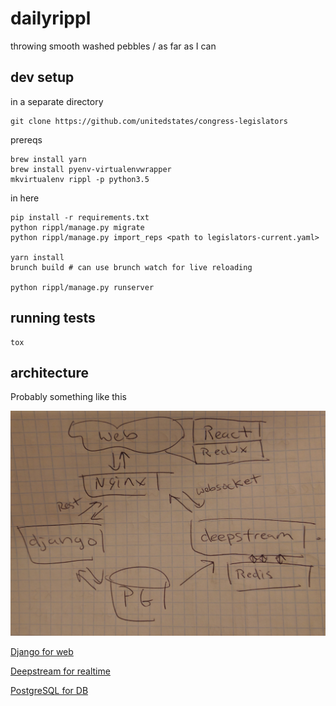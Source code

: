 # dailyrippl

throwing smooth washed pebbles / as far as I can

## dev setup

in a separate directory
```
git clone https://github.com/unitedstates/congress-legislators
```

prereqs
```
brew install yarn
brew install pyenv-virtualenvwrapper
mkvirtualenv rippl -p python3.5
```

in here
```
pip install -r requirements.txt
python rippl/manage.py migrate
python rippl/manage.py import_reps <path to legislators-current.yaml>

yarn install
brunch build # can use brunch watch for live reloading

python rippl/manage.py runserver
```

## running tests

```
tox
```

## architecture

Probably something like this

![architecture](architecture.jpg)

[Django for web](https://docs.djangoproject.com)

[Deepstream for realtime](https://deepstream.io)

[PostgreSQL for DB](https://www.postgresql.org/)
